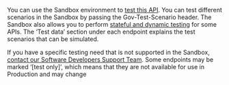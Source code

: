 You can use the Sandbox environment to [test this API](https://developer.service.hmrc.gov.uk/api-documentation/docs/testing). You can test different scenarios in the Sandbox by passing the Gov-Test-Scenario header. The Sandbox also allows you to perform [stateful and dynamic testing](https://developer.service.hmrc.gov.uk/guides/income-tax-mtd-end-to-end-service-guide/documentation/how-to-integrate.html#sandbox-testing) for some APIs. The ‘Test data’ section under each endpoint explains the test scenarios that can be simulated.

If you have a specific testing need that is not supported in the Sandbox, [contact our Software Developers Support Team](https://developer.service.hmrc.gov.uk/developer/support). Some endpoints may be marked ‘[test only]’, which means that they are not available for use in Production and may change